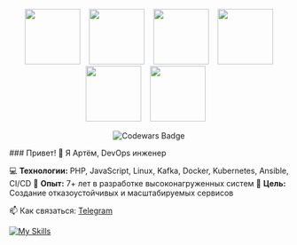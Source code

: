 
<p align="center">
  &nbsp;&nbsp;&nbsp;<img src="https://user-images.githubusercontent.com/103124683/186020159-15b327c7-6f7b-4faf-906f-24c5c35a42ff.png" width="100px">&nbsp;&nbsp;&nbsp;
  <img src="https://user-images.githubusercontent.com/103124683/186029291-4f6afe59-adbf-4123-b190-dfd91871535d.png" width="100px">&nbsp;&nbsp;&nbsp;
  <img src="https://user-images.githubusercontent.com/103124683/186024876-f28cdfb1-756a-4cb9-b817-f86bae9f22ae.png" width="100px">&nbsp;&nbsp;&nbsp;
  <img src="https://user-images.githubusercontent.com/103124683/186025332-0ac261a9-1204-49c4-a637-311ce68c541e.png" width="100px">&nbsp;&nbsp;&nbsp;
  <img src="https://user-images.githubusercontent.com/103124683/186026275-96d7cfd6-4182-4483-962d-f25f284a2ee2.png" width="100px">&nbsp;&nbsp;&nbsp;
  <img src="https://user-images.githubusercontent.com/103124683/189404322-52a49c58-e2d9-4966-9fc0-b34beaa844df.png" width="100px">&nbsp;&nbsp;&nbsp;
</p>

<p align="center">
  <img src="https://www.codewars.com/users/quas_wex/badges/large" alt="Codewars Badge">
</p>
### Привет! 👋 Я Артём, DevOps инженер

💻 **Технологии:** PHP, JavaScript, Linux, Kafka, Docker, Kubernetes, Ansible, CI/CD
🏢 **Опыт:** 7+ лет в разработке высоконагруженных систем
🎯 **Цель:** Создание отказоустойчивых и масштабируемых сервисов

📫 Как связаться: [Telegram](https://t.me/Shepych)  

[![My Skills](https://skillicons.dev/icons?i=go,nodejs,postgresql,redis,docker,kafka,kubernetes)](https://skillicons.dev)
